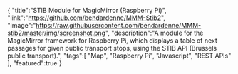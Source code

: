 {
    "title":"STIB Module for MagicMirror (Raspberry Pi)",
    "link":"https://github.com/bendardenne/MMM-Stib2",
    "image":"https://raw.githubusercontent.com/bendardenne/MMM-stib2/master/img/screenshot.png",
    "description":"A module for the MagicMirror framework for Raspberry Pi, which displays a table of next passages for given public transport stops, using the STIB API (Brussels public transport).",
    "tags":[
          "Map",
          "Raspberry Pi",
          "Javascript",
          "REST APIs"
        ],
    "featured":true
}
